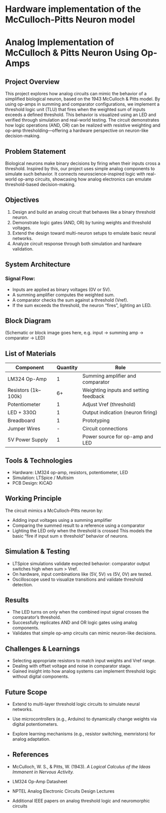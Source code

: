 # Hardware implementation of the McCulloch-Pitts Neuron model
# Analog Implementation of McCulloch & Pitts Neuron Using Op-Amps
## Project Overview
This project explores how analog circuits can mimic the behavior of a simplified biological neuron, based on the 1943 McCulloch & Pitts model. By using op-amps in summing and comparator configurations, we implement a threshold logic unit (TLU) that fires when the weighted sum of inputs exceeds a defined threshold. This behavior is visualized using an LED and verified through simulation and real-world testing.
The circuit demonstrates how logic operations (AND, OR) can be realized with resistive weighting and op-amp thresholding—offering a hardware perspective on neuron-like decision-making.

## Problem Statement
Biological neurons make binary decisions by firing when their inputs cross a threshold. Inspired by this, our project uses simple analog components to simulate such behavior. It connects neuroscience-inspired logic with real-world op-amp circuits, showcasing how analog electronics can emulate threshold-based decision-making.

## Objectives
1. Design and build an analog circuit that behaves like a binary threshold neuron.
2. Demonstrate logic gates (AND, OR) by tuning weights and threshold voltages.
3. Extend the design toward multi-neuron setups to emulate basic neural networks.
4. Analyze circuit response through both simulation and hardware validation.

## System Architecture
### Signal Flow:
* Inputs are applied as binary voltages (0V or 5V).
* A summing amplifier computes the weighted sum.
* A comparator checks the sum against a threshold (Vref).
* If the sum exceeds the threshold, the neuron “fires”, lighting an LED.

## Block Diagram
(Schematic or block image goes here, e.g. input → summing amp → comparator → LED)

## List of Materials
| Component           | Quantity | Role                                  |
| ------------------- | -------- | ------------------------------------- |
| LM324 Op-Amp        | 1        | Summing amplifier and comparator      |
| Resistors (1k–100k) | 6+       | Weighting inputs and setting feedback |
| Potentiometer       | 1        | Adjust Vref (threshold)               |
| LED + 330Ω          | 1        | Output indication (neuron firing)     |
| Breadboard          | 1        | Prototyping                           |
| Jumper Wires        | -        | Circuit connections                   |
| 5V Power Supply     | 1        | Power source for op-amp and LED       |


## Tools & Technologies
* Hardware: LM324 op-amp, resistors, potentiometer, LED
* Simulation: LTSpice / Multisim
* PCB Design: KiCAD

## Working Principle
The circuit mimics a McCulloch-Pitts neuron by:
* Adding input voltages using a summing amplifier
* Comparing the summed result to a reference using a comparator
* Lighting the LED only when the threshold is crossed
This models the basic “fire if input sum ≥ threshold” behavior of neurons.

## Simulation & Testing
* LTSpice simulations validate expected behavior: comparator output switches high when sum > Vref.
* On hardware, input combinations like (5V, 5V) vs (5V, 0V) are tested.
* Oscilloscope used to visualize transitions and validate threshold detection.

## Results
* The LED turns on only when the combined input signal crosses the comparator’s threshold.
* Successfully replicates AND and OR logic gates using analog components.
* Validates that simple op-amp circuits can mimic neuron-like decisions.

## Challenges & Learnings
* Selecting appropriate resistors to match input weights and Vref range.
* Dealing with offset voltage and noise in comparator stage.
* Gained insight into how analog systems can implement threshold logic without digital components.

## Future Scope
* Extend to multi-layer threshold logic circuits to simulate neural networks.
* Use microcontrollers (e.g., Arduino) to dynamically change weights via digital potentiometers.
* Explore learning mechanisms (e.g., resistor switching, memristors) for analog adaptation.

* ## References
* McCulloch, W. S., & Pitts, W. (1943). *A Logical Calculus of the Ideas Immanent in Nervous Activity.*
* LM324 Op-Amp Datasheet
* NPTEL Analog Electronic Circuits Design Lectures
* Additional IEEE papers on analog threshold logic and neuromorphic circuits
